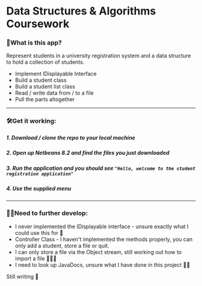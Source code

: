 # Data Structures & Algorithms Coursework


### 🤔What is this app? 
Represent students in a university registration system and a data structure to hold a collection of students.

- Implement IDisplayable Interface
- Build a student class
- Build a student list class
- Read / write data from / to a file 
- Pull the parts altogether
_______

### 🛠Get it working:

##### 1. Download / clone the repo to your local machine
##### 2. Open up Netbeans 8.2 and find the files you just downloaded
##### 3. Run the application and you should see `"Hello, welcome to the student registration application"`
##### 4. Use the supplied menu

_______

### 👩‍💻Need to further develop:
- I never implemented the IDisplayable interface - unsure exactly what I could use this for 💭
- Controller Class - I haven't implemented the methods properly, you can only add a student, store a file or quit.
- I can only store a file via the Object stream, still working out how to import a file 🤦🏼‍♀️ 
- I need to look up JavaDocs, unsure what I have done in this project 🤷‍♀️

Still writing 💬

